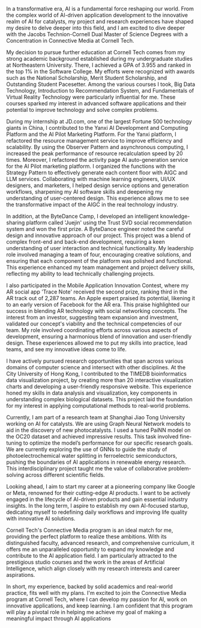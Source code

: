 In a transformative era, AI is a fundamental force reshaping our world. From the complex world of AI-driven application development to the innovative realm of AI for catalysts, my project and research experiences have shaped my desire to delve deeper into this field, and I am excited to dive deeper with the Jacobs Technion-Cornell Dual Master of Science Degrees with a Concentration in Connective Media at Cornell Tech.

My decision to pursue further education at Cornell Tech comes from my strong academic background established during my undergraduate studies at Northeastern University. There, I achieved a GPA of 3.955 and ranked in the top 1% in the Software College. My efforts were recognized with awards such as the National Scholarship, Merit Student Scholarship, and Outstanding Student Pacesetter. Among the various courses I took, Big Data Technology, Introduction to Recommendation System, and Fundamentals of Virtual Reality Technology were particularly influential for me. These courses sparked my interest in advanced software applications and their potential to improve technology and solve complex problems.

During my internship at JD.com, one of the largest Fortune 500 technology giants in China, I contributed to the Yanxi AI Development and Computing Platform and the AI Pilot Marketing Platform. For the Yanxi platform, I refactored the resource management service to improve efficiency and scalability. By using the Observer Pattern and asynchronous computing, I increased the peak performance of resource recalculation speed by 20 times. Moreover, I refactored the activity page AI auto-generation service for the AI Pilot marketing platform. I organized the functions with the Strategy Pattern to effectively generate each content floor with AIGC and LLM services. Collaborating with machine learning engineers, UI/UX designers, and marketers, I helped design service options and generation workflows, sharpening my AI software skills and deepening my understanding of user-centered design. This experience allows me to see the transformative impact of the AIGC in the real technology industry.

In addition, at the ByteDance Camp, I developed an intelligent knowledge-sharing platform called 'Juejin' using the Trust SVD social recommendation system and won the first prize. A ByteDance engineer noted the careful design and innovative approach of our project. This project was a blend of complex front-end and back-end development, requiring a keen understanding of user interaction and technical functionality. My leadership role involved managing a team of four, encouraging creative solutions, and ensuring that each component of the platform was polished and functional. This experience enhanced my team management and project delivery skills, reflecting my ability to lead technically challenging projects.

I also participated in the Mobile Application Innovation Contest, where my AR social app 'Trace Note' received the second prize, ranking third in the AR track out of 2,287 teams. An Apple expert praised its potential, likening it to an early version of Facebook for the AR era. This praise highlighted our success in blending AR technology with social networking concepts. The interest from an investor, suggesting team expansion and investment, validated our concept's viability and the technical competencies of our team. My role involved coordinating efforts across various aspects of development, ensuring a harmonious blend of innovation and user-friendly design. These experiences allowed me to put my skills into practice, lead teams, and see my innovative ideas come to life.

I have actively pursued research opportunities that span across various domains of computer science and intersect with other disciplines. At the City University of Hong Kong, I contributed to the TIMEDB bioinformatics data visualization project, by creating more than 20 interactive visualization charts and developing a user-friendly responsive website. This experience honed my skills in data analysis and visualization, key components in understanding complex biological datasets. This project laid the foundation for my interest in applying computational methods to real-world problems.

Currently, I am part of a research team at Shanghai Jiao Tong University working on AI for catalysts. We are using Graph Neural Network models to aid in the discovery of new photocatalysts. I used a tuned PaiNN model on the OC20 dataset and achieved impressive results. This task involved fine-tuning to optimize the model’s performance for our specific research goals. We are currently exploring the use of GNNs to guide the study of photoelectrochemical water splitting in ferroelectric semiconductors, pushing the boundaries of AI applications in renewable energy research. This interdisciplinary project taught me the value of collaborative problem-solving across different scientific fields.

Looking ahead, I aim to start my career at a pioneering company like Google or Meta, renowned for their cutting-edge AI products. I want to be actively engaged in the lifecycle of AI-driven products and gain essential industry insights. In the long term, I aspire to establish my own AI-focused startup, dedicating myself to redefining daily workflows and improving life quality with innovative AI solutions.

Cornell Tech's Connective Media program is an ideal match for me, providing the perfect platform to realize these ambitions. With its distinguished faculty, advanced research, and comprehensive curriculum, it offers me an unparalleled opportunity to expand my knowledge and contribute to the AI application field. I am particularly attracted to the prestigious studio courses and the work in the areas of Artificial Intelligence, which align closely with my research interests and career aspirations.

In short, my experience, backed by solid academics and real-world practice, fits well with my plans. I'm excited to join the Connective Media program at Cornell Tech, where I can develop my passion for AI, work on innovative applications, and keep learning. I am confident that this program will play a pivotal role in helping me achieve my goal of making a meaningful impact through AI applications